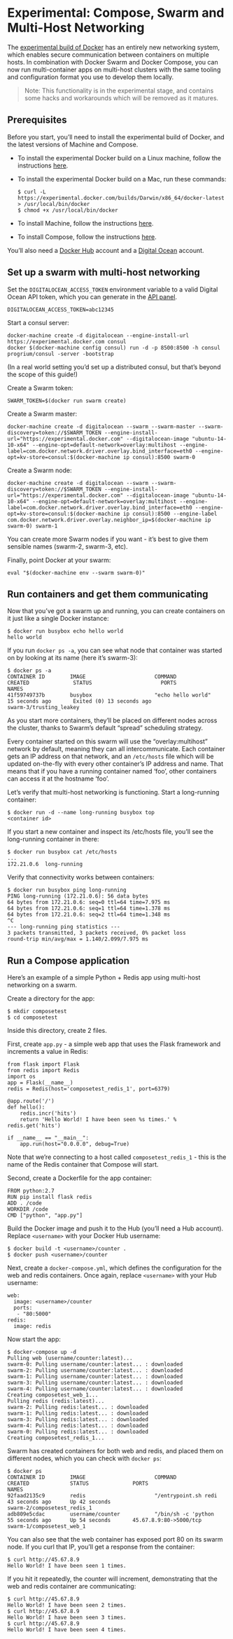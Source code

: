 # Experimental: Compose, Swarm and Multi-Host Networking

The [experimental build of Docker](https://github.com/docker/docker/tree/master/experimental) has an entirely new networking system, which enables secure communication between containers on multiple hosts. In combination with Docker Swarm and Docker Compose, you can now run multi-container apps on multi-host clusters with the same tooling and configuration format you use to develop them locally.

> Note: This functionality is in the experimental stage, and contains some hacks and workarounds which will be removed as it matures.

## Prerequisites

Before you start, you’ll need to install the experimental build of Docker, and the latest versions of Machine and Compose.

-   To install the experimental Docker build on a Linux machine, follow the instructions [here](https://github.com/docker/docker/tree/master/experimental#install-docker-experimental).

-   To install the experimental Docker build on a Mac, run these commands:

        $ curl -L https://experimental.docker.com/builds/Darwin/x86_64/docker-latest > /usr/local/bin/docker
        $ chmod +x /usr/local/bin/docker

-   To install Machine, follow the instructions [here](http://docs.docker.com/machine/).

-   To install Compose, follow the instructions [here](http://docs.docker.com/compose/install/).

You’ll also need a [Docker Hub](https://hub.docker.com/account/signup/) account and a [Digital Ocean](https://www.digitalocean.com/) account.

## Set up a swarm with multi-host networking

Set the `DIGITALOCEAN_ACCESS_TOKEN` environment variable to a valid Digital Ocean API token, which you can generate in the [API panel](https://cloud.digitalocean.com/settings/applications).

    DIGITALOCEAN_ACCESS_TOKEN=abc12345

Start a consul server:

    docker-machine create -d digitalocean --engine-install-url https://experimental.docker.com consul
    docker $(docker-machine config consul) run -d -p 8500:8500 -h consul progrium/consul -server -bootstrap

(In a real world setting you’d set up a distributed consul, but that’s beyond the scope of this guide!)

Create a Swarm token:

    SWARM_TOKEN=$(docker run swarm create)

Create a Swarm master:

    docker-machine create -d digitalocean --swarm --swarm-master --swarm-discovery=token://$SWARM_TOKEN --engine-install-url="https://experimental.docker.com" --digitalocean-image "ubuntu-14-10-x64" --engine-opt=default-network=overlay:multihost --engine-label=com.docker.network.driver.overlay.bind_interface=eth0 --engine-opt=kv-store=consul:$(docker-machine ip consul):8500 swarm-0

Create a Swarm node:

    docker-machine create -d digitalocean --swarm --swarm-discovery=token://$SWARM_TOKEN --engine-install-url="https://experimental.docker.com" --digitalocean-image "ubuntu-14-10-x64" --engine-opt=default-network=overlay:multihost --engine-label=com.docker.network.driver.overlay.bind_interface=eth0 --engine-opt=kv-store=consul:$(docker-machine ip consul):8500 --engine-label com.docker.network.driver.overlay.neighbor_ip=$(docker-machine ip swarm-0) swarm-1

You can create more Swarm nodes if you want - it’s best to give them sensible names (swarm-2, swarm-3, etc).

Finally, point Docker at your swarm:

    eval "$(docker-machine env --swarm swarm-0)"

## Run containers and get them communicating

Now that you’ve got a swarm up and running, you can create containers on it just like a single Docker instance:

    $ docker run busybox echo hello world
    hello world

If you run `docker ps -a`, you can see what node that container was started on by looking at its name (here it’s swarm-3):

    $ docker ps -a
    CONTAINER ID        IMAGE                      COMMAND                CREATED              STATUS                      PORTS                                   NAMES
    41f59749737b        busybox                    "echo hello world"     15 seconds ago       Exited (0) 13 seconds ago                                           swarm-3/trusting_leakey

As you start more containers, they’ll be placed on different nodes across the cluster, thanks to Swarm’s default “spread” scheduling strategy.

Every container started on this swarm will use the “overlay:multihost” network by default, meaning they can all intercommunicate. Each container gets an IP address on that network, and an `/etc/hosts` file which will be updated on-the-fly with every other container’s IP address and name. That means that if you have a running container named ‘foo’, other containers can access it at the hostname ‘foo’.

Let’s verify that multi-host networking is functioning. Start a long-running container:

    $ docker run -d --name long-running busybox top
    <container id>

If you start a new container and inspect its /etc/hosts file, you’ll see the long-running container in there:

    $ docker run busybox cat /etc/hosts
    ...
    172.21.0.6  long-running

Verify that connectivity works between containers:

    $ docker run busybox ping long-running
    PING long-running (172.21.0.6): 56 data bytes
    64 bytes from 172.21.0.6: seq=0 ttl=64 time=7.975 ms
    64 bytes from 172.21.0.6: seq=1 ttl=64 time=1.378 ms
    64 bytes from 172.21.0.6: seq=2 ttl=64 time=1.348 ms
    ^C
    --- long-running ping statistics ---
    3 packets transmitted, 3 packets received, 0% packet loss
    round-trip min/avg/max = 1.140/2.099/7.975 ms

## Run a Compose application

Here’s an example of a simple Python + Redis app using multi-host networking on a swarm.

Create a directory for the app:

    $ mkdir composetest
    $ cd composetest

Inside this directory, create 2 files.

First, create `app.py` - a simple web app that uses the Flask framework and increments a value in Redis:

    from flask import Flask
    from redis import Redis
    import os
    app = Flask(__name__)
    redis = Redis(host='composetest_redis_1', port=6379)

    @app.route('/')
    def hello():
        redis.incr('hits')
        return 'Hello World! I have been seen %s times.' % redis.get('hits')

    if __name__ == "__main__":
        app.run(host="0.0.0.0", debug=True)

Note that we’re connecting to a host called `composetest_redis_1` - this is the name of the Redis container that Compose will start.

Second, create a Dockerfile for the app container:

    FROM python:2.7
    RUN pip install flask redis
    ADD . /code
    WORKDIR /code
    CMD ["python", "app.py"]

Build the Docker image and push it to the Hub (you’ll need a Hub account). Replace `<username>` with your Docker Hub username:

    $ docker build -t <username>/counter .
    $ docker push <username>/counter

Next, create a `docker-compose.yml`, which defines the configuration for the web and redis containers. Once again, replace `<username>` with your Hub username:

    web:
      image: <username>/counter
      ports:
       - "80:5000"
    redis:
      image: redis

Now start the app:

    $ docker-compose up -d
    Pulling web (username/counter:latest)...
    swarm-0: Pulling username/counter:latest... : downloaded
    swarm-2: Pulling username/counter:latest... : downloaded
    swarm-1: Pulling username/counter:latest... : downloaded
    swarm-3: Pulling username/counter:latest... : downloaded
    swarm-4: Pulling username/counter:latest... : downloaded
    Creating composetest_web_1...
    Pulling redis (redis:latest)...
    swarm-2: Pulling redis:latest... : downloaded
    swarm-1: Pulling redis:latest... : downloaded
    swarm-3: Pulling redis:latest... : downloaded
    swarm-4: Pulling redis:latest... : downloaded
    swarm-0: Pulling redis:latest... : downloaded
    Creating composetest_redis_1...

Swarm has created containers for both web and redis, and placed them on different nodes, which you can check with `docker ps`:

    $ docker ps
    CONTAINER ID        IMAGE                      COMMAND                CREATED             STATUS              PORTS                                  NAMES
    92faad2135c9        redis                      "/entrypoint.sh redi   43 seconds ago      Up 42 seconds                                              swarm-2/composetest_redis_1
    adb809e5cdac        username/counter           "/bin/sh -c 'python    55 seconds ago      Up 54 seconds       45.67.8.9:80->5000/tcp                 swarm-1/composetest_web_1

You can also see that the web container has exposed port 80 on its swarm node. If you curl that IP, you’ll get a response from the container:

    $ curl http://45.67.8.9
    Hello World! I have been seen 1 times.

If you hit it repeatedly, the counter will increment, demonstrating that the web and redis container are communicating:

    $ curl http://45.67.8.9
    Hello World! I have been seen 2 times.
    $ curl http://45.67.8.9
    Hello World! I have been seen 3 times.
    $ curl http://45.67.8.9
    Hello World! I have been seen 4 times.
